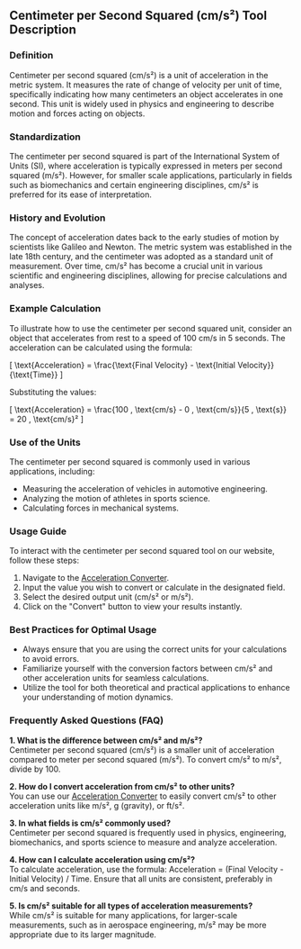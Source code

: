 ## Centimeter per Second Squared (cm/s²) Tool Description

### Definition
Centimeter per second squared (cm/s²) is a unit of acceleration in the metric system. It measures the rate of change of velocity per unit of time, specifically indicating how many centimeters an object accelerates in one second. This unit is widely used in physics and engineering to describe motion and forces acting on objects.

### Standardization
The centimeter per second squared is part of the International System of Units (SI), where acceleration is typically expressed in meters per second squared (m/s²). However, for smaller scale applications, particularly in fields such as biomechanics and certain engineering disciplines, cm/s² is preferred for its ease of interpretation.

### History and Evolution
The concept of acceleration dates back to the early studies of motion by scientists like Galileo and Newton. The metric system was established in the late 18th century, and the centimeter was adopted as a standard unit of measurement. Over time, cm/s² has become a crucial unit in various scientific and engineering disciplines, allowing for precise calculations and analyses.

### Example Calculation
To illustrate how to use the centimeter per second squared unit, consider an object that accelerates from rest to a speed of 100 cm/s in 5 seconds. The acceleration can be calculated using the formula:

\[ \text{Acceleration} = \frac{\text{Final Velocity} - \text{Initial Velocity}}{\text{Time}} \]

Substituting the values:

\[ \text{Acceleration} = \frac{100 \, \text{cm/s} - 0 \, \text{cm/s}}{5 \, \text{s}} = 20 \, \text{cm/s}² \]

### Use of the Units
The centimeter per second squared is commonly used in various applications, including:
- Measuring the acceleration of vehicles in automotive engineering.
- Analyzing the motion of athletes in sports science.
- Calculating forces in mechanical systems.

### Usage Guide
To interact with the centimeter per second squared tool on our website, follow these steps:
1. Navigate to the [Acceleration Converter](https://www.inayam.co/unit-converter/acceleration).
2. Input the value you wish to convert or calculate in the designated field.
3. Select the desired output unit (cm/s² or m/s²).
4. Click on the "Convert" button to view your results instantly.

### Best Practices for Optimal Usage
- Always ensure that you are using the correct units for your calculations to avoid errors.
- Familiarize yourself with the conversion factors between cm/s² and other acceleration units for seamless calculations.
- Utilize the tool for both theoretical and practical applications to enhance your understanding of motion dynamics.

### Frequently Asked Questions (FAQ)

**1. What is the difference between cm/s² and m/s²?**  
Centimeter per second squared (cm/s²) is a smaller unit of acceleration compared to meter per second squared (m/s²). To convert cm/s² to m/s², divide by 100.

**2. How do I convert acceleration from cm/s² to other units?**  
You can use our [Acceleration Converter](https://www.inayam.co/unit-converter/acceleration) to easily convert cm/s² to other acceleration units like m/s², g (gravity), or ft/s².

**3. In what fields is cm/s² commonly used?**  
Centimeter per second squared is frequently used in physics, engineering, biomechanics, and sports science to measure and analyze acceleration.

**4. How can I calculate acceleration using cm/s²?**  
To calculate acceleration, use the formula: Acceleration = (Final Velocity - Initial Velocity) / Time. Ensure that all units are consistent, preferably in cm/s and seconds.

**5. Is cm/s² suitable for all types of acceleration measurements?**  
While cm/s² is suitable for many applications, for larger-scale measurements, such as in aerospace engineering, m/s² may be more appropriate due to its larger magnitude.
